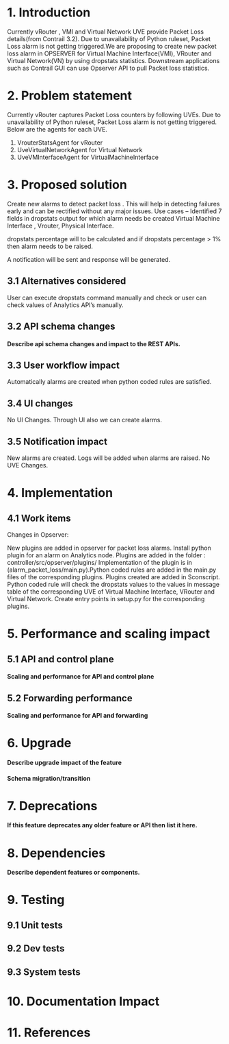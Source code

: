 
# 1. Introduction
Currently vRouter , VMI and Virtual Network UVE provide Packet Loss details(from Contrail 3.2). Due to unavailability of Python ruleset, Packet Loss alarm is not getting triggered.We are proposing to create new packet loss alarm in OPSERVER for Virtual Machine Interface(VMI), VRouter and Virtual Network(VN) by using dropstats statistics. Downstream applications such as Contrail GUI can use Opserver API to pull Packet loss statistics.

# 2. Problem statement
Currently vRouter captures Packet Loss counters by following UVEs. Due to unavailability of Python ruleset, Packet Loss alarm is not getting triggered. Below are the agents for each UVE.
1. VrouterStatsAgent for vRouter
2. UveVirtualNetworkAgent for Virtual Network
3. UveVMInterfaceAgent for VirtualMachineInterface


# 3. Proposed solution
Create new alarms to detect packet loss . This will help in detecting failures early and can be rectified without any major issues.
Use cases – Identified 7 fields in dropstats output for which alarm needs be created
Virtual Machine Interface , Vrouter, Physical Interface.

dropstats percentage will to be calculated  and if dropstats percentage > 1% then alarm needs to be raised.

A notification will be sent and response will be generated.


## 3.1 Alternatives considered
User can execute dropstats command manually and check or user can check values of Analytics API’s manually.

## 3.2 API schema changes
#### Describe api schema changes and impact to the REST APIs.

## 3.3 User workflow impact
Automatically alarms are created when python coded rules are satisfied.

## 3.4 UI changes
No UI Changes. Through UI also we can create alarms.

## 3.5 Notification impact
New alarms are created. Logs will be added when alarms are raised. No UVE Changes.


# 4. Implementation
## 4.1 Work items

Changes in Opserver:

New plugins are added in opserver for packet loss alarms.
Install python plugin for an alarm on Analytics node.
Plugins are added in the folder : controller/src/opserver/plugins/
Implementation of the plugin is in (alarm_packet_loss/main.py).Python coded rules are added in the main.py files of the corresponding plugins.
Plugins created are added in Sconscript.
Python coded rule will check the dropstats values to the values in message table of the corresponding UVE of Virtual Machine Interface, VRouter and Virtual Network.
Create entry points in setup.py for the corresponding plugins.


# 5. Performance and scaling impact
## 5.1 API and control plane
#### Scaling and performance for API and control plane

## 5.2 Forwarding performance
#### Scaling and performance for API and forwarding

# 6. Upgrade
#### Describe upgrade impact of the feature
#### Schema migration/transition

# 7. Deprecations
#### If this feature deprecates any older feature or API then list it here.

# 8. Dependencies
#### Describe dependent features or components.

# 9. Testing
## 9.1 Unit tests
## 9.2 Dev tests
## 9.3 System tests

# 10. Documentation Impact

# 11. References
